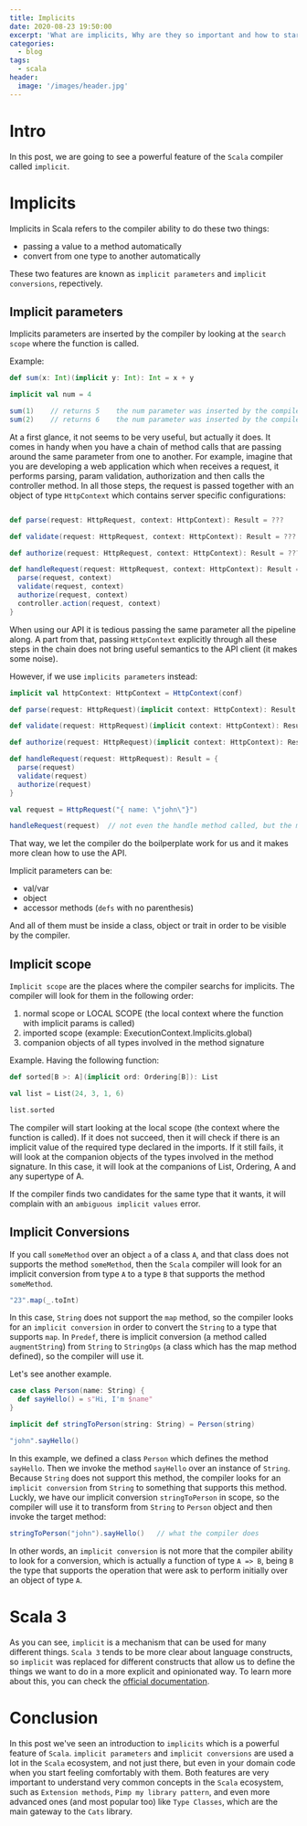 ```yaml
---
title: Implicits
date: 2020-08-23 19:50:00
excerpt: 'What are implicits, Why are they so important and how to start using them?'
categories:
  - blog
tags:
  - scala
header:
  image: '/images/header.jpg'
---
```


# Intro

In this post, we are going to see a powerful feature of the `Scala` compiler called `implicit`.

# Implicits

Implicits in Scala refers to the compiler ability to do these two things:

- passing a value to a method automatically
- convert from one type to another automatically

These two features are known as `implicit parameters` and `implicit conversions`, repectively.

## Implicit parameters

Implicits parameters are inserted by the compiler by looking at the `search scope` where the function is called.

Example:

```scala
def sum(x: Int)(implicit y: Int): Int = x + y

implicit val num = 4

sum(1)    // returns 5    the num parameter was inserted by the compiler by searching in the scope
sum(2)    // returns 6    the num parameter was inserted by the compiler by searching in the scope
```

At a first glance, it not seems to be very useful, but actually it does. It comes in handy when you have a chain of method calls that are passing around the same parameter from one to another. For example, imagine that you are developing a web application which when receives a request, it performs parsing, param validation, authorization and then calls the controller method. In all those steps, the request is passed together with an object of type `HttpContext` which contains server specific configurations:

```scala

def parse(request: HttpRequest, context: HttpContext): Result = ???

def validate(request: HttpRequest, context: HttpContext): Result = ???

def authorize(request: HttpRequest, context: HttpContext): Result = ???

def handleRequest(request: HttpRequest, context: HttpContext): Result = {
  parse(request, context)
  validate(request, context)
  authorize(request, context)
  controller.action(request, context)
}
```

When using our API it is tedious passing the same parameter all the pipeline along. A part from that, passing `HttpContext` explicitly through all these steps in the chain does not bring useful semantics to the API client (it makes some noise).

However, if we use `implicits parameters` instead:

```scala
implicit val httpContext: HttpContext = HttpContext(conf)

def parse(request: HttpRequest)(implicit context: HttpContext): Result = ???

def validate(request: HttpRequest)(implicit context: HttpContext): Result = ???

def authorize(request: HttpRequest)(implicit context: HttpContext): Result = ???

def handleRequest(request: HttpRequest): Result = {
  parse(request)
  validate(request)
  authorize(request)
}

val request = HttpRequest("{ name: \"john\"}")

handleRequest(request)  // not even the handle method called, but the method looks more clean
```

That way, we let the compiler do the boilperplate work for us and it makes more clean how to use the API.

Implicit parameters can be:

- val/var
- object
- accessor methods (`defs` with no parenthesis)

And all of them must be inside a class, object or trait in order to be visible by the compiler.

## Implicit scope

`Implicit scope` are the places where the compiler searchs for implicits. The compiler will look for them in the following order:

1. normal scope or LOCAL SCOPE (the local context where the function with implicit params is called)
2. imported scope (example: ExecutionContext.Implicits.global)
3. companion objects of all types involved in the method signature

Example. Having the following function:

```scala
def sorted[B >: A](implicit ord: Ordering[B]): List

val list = List(24, 3, 1, 6)

list.sorted
```

The compiler will start looking at the local scope (the context where the function is called). If it does not succeed, then it will check if there is an implicit value of the required type declared in the imports. If it still fails, it will look at the companion objects of the types involved in the method signature. In this case, it will look at the companions of List, Ordering, A and any supertype of A.

If the compiler finds two candidates for the same type that it wants, it will complain with an `ambiguous implicit values` error.

## Implicit Conversions

If you call `someMethod` over an object `a` of a class `A`, and that class does not supports the method `someMethod`, then the `Scala` compiler will look for an implicit conversion from type `A` to a type `B` that supports the method `someMethod`.

```scala
"23".map(_.toInt)
```

In this case, `String` does not support the `map` method, so the compiler looks for an `implicit conversion` in order to convert the `String` to a type that supports `map`. In `Predef`, there is implicit conversion (a method called `augmentString`) from `String` to `StringOps` (a class which has the map method defined), so the compiler will use it.

Let's see another example.

```scala
case class Person(name: String) {
  def sayHello() = s"Hi, I'm $name"
}

implicit def stringToPerson(string: String) = Person(string)

"john".sayHello()
```

In this example, we defined a class `Person` which defines the method `sayHello`. Then we invoke the method `sayHello` over an instance of `String`. Because `String` does not support this method, the compiler looks for an `implicit conversion` from `String` to something that supports this method. Luckly, we have our implicit conversion `stringToPerson` in scope, so the compiler will use it to transform from `String` to `Person` object and then invoke the target method:

```scala
stringToPerson("john").sayHello()   // what the compiler does
```

In other words, an `implicit conversion` is not more that the compiler ability to look for a conversion, which is actually a function of type `A => B`, being `B` the type that supports the operation that were ask to perform initially over an object of type `A`.

# Scala 3

As you can see, `implicit` is a mechanism that can be used for many different things. `Scala 3` tends to be more clear about language constructs, so `implicit` was replaced for different constructs that allow us to define the things we want to do in a more explicit and opinionated  way. To learn more about this, you can check the [official documentation](https://docs.scala-lang.org/scala3/book/why-scala-3.html#4-implicits-simplified).

# Conclusion

In this post we've seen an introduction to `implicits` which is a powerful feature of `Scala`. `implicit parameters` and `implicit conversions` are used a lot in the `Scala` ecosystem, and not just there, but even in your domain code when you start feeling comfortably with them. Both features are very important to understand very common concepts in the `Scala` ecosystem, such as `Extension methods`, `Pimp my library pattern`, and even more advanced ones (and most popular too) like `Type Classes`, which are the main gateway to the `Cats` library.
